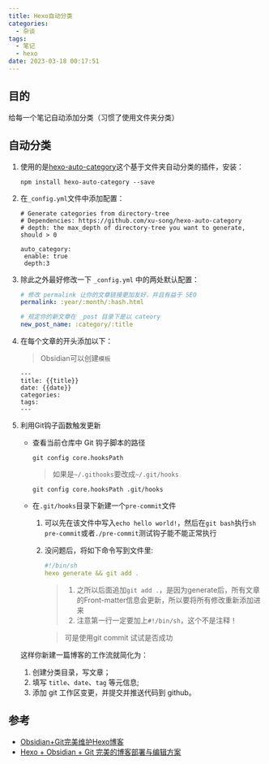 ```yaml
---
title: Hexo自动分类
categories:
  - 杂谈
tags:
  - 笔记
  - hexo
date: 2023-03-18 00:17:51
---
```

## 目的

给每一个笔记自动添加分类（习惯了使用文件夹分类）

## 自动分类

1. 使用的是[hexo-auto-category](https://link.zhihu.com/?target=https%3A//github.com/xu-song/hexo-auto-category)这个基于文件夹自动分类的插件，安装：

   ```
   npm install hexo-auto-category --save
   ```

2. 在`_config.yml`文件中添加配置：

   ```text
   # Generate categories from directory-tree
   # Dependencies: https://github.com/xu-song/hexo-auto-category
   # depth: the max_depth of directory-tree you want to generate, should > 0
   
   auto_category:
   	enable: true
   	depth:3
   ```

3. 除此之外最好修改一下 `_config.yml` 中的两处默认配置：

   ```yaml
   # 修改 permalink 让你的文章链接更加友好，并且有益于 SEO
   permalink: :year/:month/:hash.html
   
   # 规定你的新文章在 _post 目录下是以 cateory 
   new_post_name: :category/:title
   ```

4. 在每个文章的开头添加以下：

   > Obsidian可以创建`模板`

   ```
   ---
   title: {{title}}
   date: {{date}}
   categories: 
   tags:
   ---
   ```

5. 利用Git钩子函数触发更新

   - 查看当前仓库中 Git 钩子脚本的路径

     ```
     git config core.hooksPath
     ```

     > 如果是`~/.githooks`要改成`~/.git/hooks`

     ```
     git config core.hooksPath .git/hooks
     ```

   - 在`.git/hooks`目录下新建一个`pre-commit`文件

     1. 可以先在该文件中写入`echo hello world!`，然后在`git bash`执行`sh pre-commit`或者`./pre-commit`测试钩子能不能正常执行

     2. 没问题后，将如下命令写到文件里:

        ```yaml
        #!/bin/sh
        hexo generate && git add . 
        ```

        > 1. 之所以后面追加`git add .`，是因为generate后，所有文章的Front-matter信息会更新，所以要将所有修改重新添加进来
        > 2. 注意第一行一定要加上`#!/bin/sh`，这个不是注释！
        
        > 可是使用git commit 试试是否成功

   这样你新建一篇博客的工作流就简化为：

   1. 创建分类目录，写文章；
   2. 填写 `title`、`date`、`tag` 等元信息;
   3. 添加 git 工作区变更，并提交并推送代码到 github。



## 参考

- [Obsidian+Git完美维护Hexo博客](https://zhuanlan.zhihu.com/p/554333805)
- [Hexo + Obsidian + Git 完美的博客部署与编辑方案](https://segmentfault.com/a/1190000042111566)